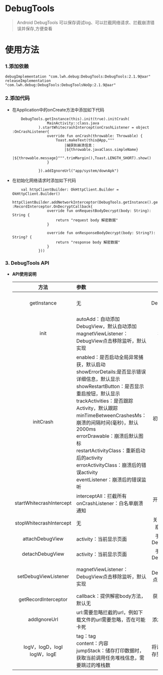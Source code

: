 # DebugTools
> Android DebugTools
> 可以保存调试log、可以拦截网络请求、拦截崩溃错误并保存,方便查看

# 使用方法

### 1.添加依赖
    debugImplementation "com.lwh.debug:DebugTools:DebugTools:2.1.9@aar"
    releaseImplementation "com.lwh.debug:DebugTools:DebugToolsNoOp:2.1.9@aar"

### 2.添加代码

* 在Application中的onCreate方法中添加如下代码
    ```
        DebugTools.getInstance(this).init(true).initCrash(
                    MainActivity::class.java
                ).startWhitecrashIntercept(onCrashListener = object :OnCrashListener{
                    override fun onCrash(throwable: Throwable) {
                        Toast.makeText(this@App,"""
                            |捕获到崩溃信息：
                            |${throwable.javaClass.simpleName}
                            |${throwable.message}""".trimMargin(),Toast.LENGTH_SHORT).show()
                    }
        
                }).addIgnoreUrl("app/system/downApk")
    ```
    
* 在初始化网络请求时添加如下代码
    
    ```
        val httpClientBuilder: OkHttpClient.Builder = OkHttpClient.Builder()
        httpClientBuilder.addNetworkInterceptor(DebugTools.getInstance().getRecordInterceptor(object :RecordInterceptor.OnDecryptCallback{
                    override fun onRequestBodyDecrypt(body: String): String {
                        return "request body 解密数据"
                    }

                    override fun onResponseBodyDecrypt(body: String?): String? {
                        return "response body 解密数据"
                    }
                }))
    ```

### 3. DebugTools API

* **API使用说明** 

  |方法|参数|说明|
  |:---:|:---|:---:|
  |getInstance|无|获取DebugTools实例|
  |init|autoAdd：自动添加DebugView，默认自动添加<br>magnetViewListener：DebugView点击移除监听，默认实现|初始化|
  |initCrash|enabled：是否启动全局异常捕获，默认启动<br>showErrorDetails:是否显示错误详细信息，默认显示<br>showRestartButton：是否显示重启按钮，默认显示<br>trackActivities：是否跟踪Activity，默认跟踪<br>minTimeBetweenCrashesMs：崩溃的间隔时间(毫秒)，默认2000ms<br>errorDrawable：崩溃后默认图标<br>restartActivityClass：重新启动后的activity<br>errorActivityClass：崩溃后的错误activity<br>eventListener：崩溃后的错误监听|初始化异常捕获|
  |startWhitecrashIntercept|interceptAll：拦截所有<br>onCrashListener：白名单崩溃通知|开启白名单拦截|
  |stopWhitecrashIntercept|无|关闭白名单崩溃拦截|
  |attachDebugView|activity：当前显示页面|手动添加DebugView|
  |detachDebugView|activity：当前显示页面|手动移除DebugView|
  |setDebugViewListener|magnetViewListener：DebugView点击移除监听，默认实现|设置DebugView点击移除监听|
  |getRecordInterceptor|callback：提供解密body方法，默认无|获取网络拦截器|
  |addIgnoreUrl|url:需要忽略拦截的url，例如下载文件的url需要忽略，否在可能卡死|添加忽略url|
  |logV，logD，logI<br>logW，logE|tag：tag<br>content：内容<br>jumpStack：储存打印数据时，获取当前调用任务堆栈信息，需要跳过的堆栈数|将调试log保存到log列表|
